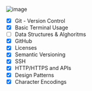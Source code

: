 ![image](https://raw.githubusercontent.com/kamranahmedse/developer-roadmap/master/img/intro.png)

 - [x] Git - Version Control
 - [x] Basic Terminal Usage
 - [ ] Data Structures & Alghoritms
 - [x] GitHub
 - [x] Licenses
 - [x] Semantic Versioning
 - [x] SSH
 - [x] HTTP/HTTPS and APIs
 - [x] Design Patterns
 - [x] Character Encodings
